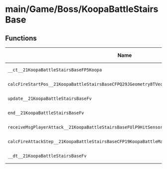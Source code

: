 # main/Game/Boss/KoopaBattleStairsBase

## Functions

| Name | Address | Match % |
|------|---------|---------|
| `__ct__21KoopaBattleStairsBaseFP5Koopa` | `0x8005A1F8` | :x: (0.0%) |
| `calcFireStartPos__21KoopaBattleStairsBaseCFPQ29JGeometry8TVec3<f>PCc` | `0x8005A27C` | :x: (0.0%) |
| `update__21KoopaBattleStairsBaseFv` | `0x8005A2D8` | :x: (0.0%) |
| `end__21KoopaBattleStairsBaseFv` | `0x8005A2DC` | :x: (0.0%) |
| `receiveMsgPlayerAttack__21KoopaBattleStairsBaseFUlP9HitSensorP9HitSensor` | `0x8005A348` | :x: (0.0%) |
| `calcFireAttackStep__21KoopaBattleStairsBaseCFP19KoopaBattleMapStairflRCQ29JGeometry8TVec3<f>` | `0x8005A358` | :x: (0.0%) |
| `__dt__21KoopaBattleStairsBaseFv` | `0x8005A3F8` | :x: (0.0%) |